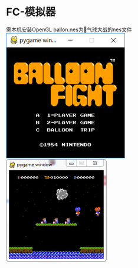 # FC-模拟器
需本机安装OpenGL
ballon.nes为🎈气球大战的nes文件
![](https://github.com/Helshr/FC-/blob/master/imgs/b0.png)![](https://github.com/Helshr/FC-/blob/master/imgs/b1.png)
